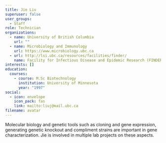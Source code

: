 ```yaml
---
title: Jie Liu
superuser: false
user_groups:
  - Staff
role: Technician
organizations:
  - name: University of British Columbia
    url: ""
  - name: Microbiology and Immunology
    url: https://www.microbiology.ubc.ca
  - url: http://lsi.ubc.ca/resources/facilities/finder/
    name: Facility for Infectious Disease and Epidemic Research (FINDER)
interests: []
education:
  courses:
    - course: M.Sc Biotechnology
      institution: University of Minnesota
      year: "1997"
social:
  - icon: envelope
    icon_pack: fas
    link: mailto:liuj@mail.ubc.ca
filename: avatar
---
```

Molecular biology and genetic tools such as cloning and gene expression, generating genetic knockout and compliment strains are important in gene characterization. Jie is involved in multiple lab projects on these aspects.